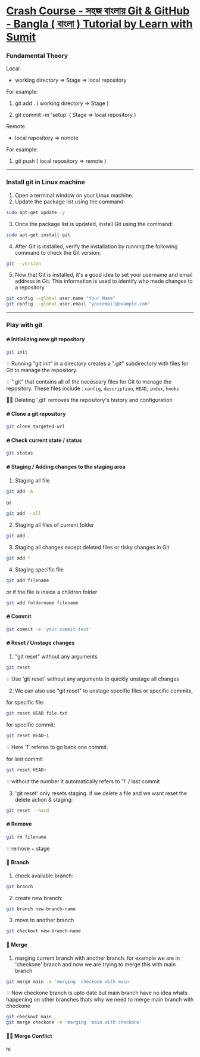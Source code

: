 <link rel="stylesheet" type="text/css" href="style.css">

# [Crash Course - সহজ বাংলায় Git & GitHub - Bangla ( বাংলা ) Tutorial by Learn with Sumit](https://youtu.be/oe21Nlq8GS4)

### Fundamental Theory

Local

- working directory => Stage => local repository

For example:

1. git add . ( working directory => Stage )

2. git commit -m 'setup' ( Stage => local repository )

Remote

- local repository => remote

For example:

1. git push ( local repository => remote )

---

### Install git in Linux machine

1. Open a terminal window on your Linux machine.
2. Update the package list using the command:

```bash
sudo apt-get update -y
```

3. Once the package list is updated, install Git using the command:

```bash
sudo apt-get install git
```

4. After Git is installed, verify the installation by running the following command to check the Git version:

```bash
git --version
```

5. Now that Git is installed, it's a good idea to set your username and email address in Git. This information is used to identify who made changes to a repository.

```bash
git config --global user.name "Your Name"
git config --global user.email "youremail@example.com"
```

---

### Play with git

#### 🔥 Initializing new git repository

```bash
git init
```

💡 Running "git init" in a directory creates a ".git" subdirectory with files for Git to manage the repository.

💡 ".git" that contains all of the necessary files for Git to manage the repository. These files include : `config`, `description`, `HEAD`, `index`, `hooks`

💁‍♂️ Deleting '.git' removes the repository's history and configuration

#### 🔥 Clone a git repository

```bash
git clone targeted-url
```

#### 🔥 Check current state / status

```bash
git status
```

#### 🔥 Staging / Adding changes to the staging area

1. Staging all file

```bash
git add -A
```

or

```bash
git add --all
```

2. Staging all files of current folder

```bash
git add .
```

3. Staging all changes except deleted files or risky changes in Git

```bash
git add *
```

4. Staging specific file

```bash
git add filename
```

or if the file is inside a children folder

```bash
git add foldername filename
```

#### 🔥 Commit

```bash
git commit -m 'your commit text'
```

#### 🔥 Reset / Unstage changes

1. "git reset" without any arguments

```bash
git reset
```

💡 Use 'git reset' without any arguments to quickly unstage all changes

2. We can also use "git reset" to unstage specific files or specific commits,

for specific file:

```bash
git reset HEAD file.txt
```

for specific commit:

```bash
git reset HEAD~1
```

💡 Here '1' referes to go back one commit.

for last commit

```bash
git reset HEAD~
```

💡 without the number it automatically refers to '1' / last commit

3. 'git reset' only resets staging. if we delete a file and we want reset the delete action & staging:

```bash
git reset --hard
```

#### 🔥 Remove

```bash
git rm filename
```

💡 remove + stage

#### 🚨 Branch

1. check available branch:

```bash
git branch
```

2. create new branch:

```bash
git branch new-branch-name
```

3. move to another branch

```bash
git checkout new-branch-name
```

#### 🚨 Merge

1. marging current branch with another branch. for example we are in 'checkone' branch and now we are trying to merge this with main branch

```bash
git merge main -m 'merging  checkone with main'
```

💡 Now checkone branch is upto date but main branch have no idea whats happening on other branches thats why we need to merge main branch with checkone

```bash
git checkout main
git merge checkone -m 'merging  main with checkone'
```

#### 🚨🚨 Merge Conflict

hi
